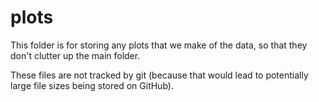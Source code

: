 # plots

This folder is for storing any plots that we make of the data, so that they don't clutter up the main folder.

These files are not tracked by git (because that would lead to potentially large file sizes being stored on GitHub).
